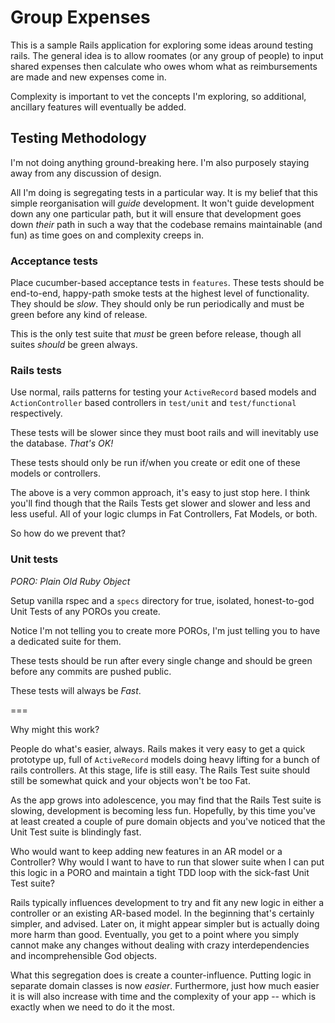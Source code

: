 # Group Expenses

This is a sample Rails application for exploring some ideas around 
testing rails. The general idea is to allow roomates (or any group of 
people) to input shared expenses then calculate who owes whom what as 
reimbursements are made and new expenses come in.

Complexity is important to vet the concepts I'm exploring, so 
additional, ancillary features will eventually be added.

## Testing Methodology

I'm not doing anything ground-breaking here. I'm also purposely staying 
away from any discussion of design.

All I'm doing is segregating tests in a particular way. It is my belief 
that this simple reorganisation will *guide* development. It won't guide 
development down any one particular path, but it will ensure that 
development goes down *their* path in such a way that the codebase 
remains maintainable (and fun) as time goes on and complexity creeps in.

### Acceptance tests

Place cucumber-based acceptance tests in `features`. These tests 
should be end-to-end, happy-path smoke tests at the highest level of 
functionality. They should be *slow*. They should only be run 
periodically and must be green before any kind of release.

This is the only test suite that *must* be green before release, though 
all suites *should* be green always.

### Rails tests

Use normal, rails patterns for testing your `ActiveRecord` based models 
and `ActionController` based controllers in `test/unit` and 
`test/functional` respectively.

These tests will be slower since they must boot rails and will 
inevitably use the database. *That's OK!*

These tests should only be run if/when you create or edit one of these 
models or controllers.

The above is a very common approach, it's easy to just stop here. I 
think you'll find though that the Rails Tests get slower and slower and 
less and less useful. All of your logic clumps in Fat Controllers, Fat 
Models, or both.

So how do we prevent that?

### Unit tests

*PORO: Plain Old Ruby Object*

Setup vanilla rspec and a `specs` directory for true, isolated, 
honest-to-god Unit Tests of any POROs you create.

Notice I'm not telling you to create more POROs, I'm just telling you to 
have a dedicated suite for them.

These tests should be run after every single change and should be green 
before any commits are pushed public.

These tests will always be *Fast*.

===

Why might this work?

People do what's easier, always. Rails makes it very easy to get a quick 
prototype up, full of `ActiveRecord` models doing heavy lifting for a 
bunch of rails controllers. At this stage, life is still easy. The Rails 
Test suite should still be somewhat quick and your objects won't be too 
Fat.

As the app grows into adolescence, you may find that the Rails Test 
suite is slowing, development is becoming less fun. Hopefully, by this 
time you've at least created a couple of pure domain objects and you've 
noticed that the Unit Test suite is blindingly fast.

Who would want to keep adding new features in an AR model or a 
Controller? Why would I want to have to run that slower suite when I can 
put this logic in a PORO and maintain a tight TDD loop with the 
sick-fast Unit Test suite?

Rails typically influences development to try and fit any new logic in 
either a controller or an existing AR-based model. In the beginning 
that's certainly simpler, and advised. Later on, it might appear simpler 
but is actually doing more harm than good. Eventually, you get to a 
point where you simply cannot make any changes without dealing with 
crazy interdependencies and incomprehensible God objects.

What this segregation does is create a counter-influence. Putting logic 
in separate domain classes is now *easier*. Furthermore, just how much 
easier it is will also increase with time and the complexity of your app 
-- which is exactly when we need to do it the most.
